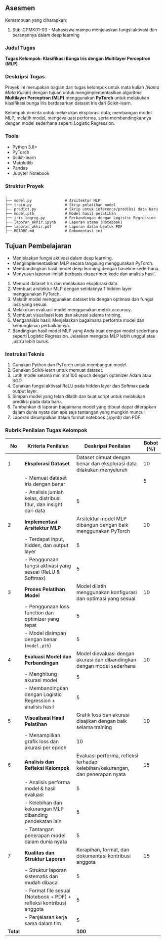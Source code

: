 ## Asesmen
Kemampuan yang diharapkan:
1. Sub-CPMK01-03 - Mahasiswa mampu menjelaskan fungsi aktivasi dan peranannya dalam deep learning

### Judul Tugas
**Tugas Kelompok: Klasifikasi Bunga Iris dengan Multilayer Perceptron (MLP)**

### Deskripsi Tugas
Proyek ini merupakan bagian dari tugas kelompok untuk mata kuliah *[Nama Mata Kuliah]* dengan tujuan untuk mengimplementasikan algoritma **Multilayer Perceptron (MLP)** menggunakan **PyTorch** untuk melakukan klasifikasi bunga Iris berdasarkan dataset Iris dari Scikit-learn.

Kelompok diminta untuk melakukan eksplorasi data, membangun model MLP, melatih model, mengevaluasi performa, serta membandingkannya dengan model sederhana seperti Logistic Regression.

### Tools
- Python 3.8+
- PyTorch
- Scikit-learn
- Matplotlib
- Pandas
- Jupyter Notebook

### Struktur Proyek

```plaintext
.
├── model.py               # Arsitektur MLP
├── train.py               # Skrip pelatihan model
├── predict.py             # Skrip untuk inference/prediksi data baru
├── model.pth              # Model hasil pelatihan
├── iris_logreg.py         # Perbandingan dengan Logistic Regression
├── laporan_akhir.ipynb    # Laporan utama (Notebook)
├── laporan_akhir.pdf      # Laporan dalam bentuk PDF
├── README.md              # Dokumentasi ini
```


## Tujuan Pembelajaran
- Menjelaskan fungsi aktivasi dalam deep learning.
- Mengimplementasikan MLP secara langsung menggunakan PyTorch.
- Membandingkan hasil model deep learning dengan baseline sederhana.
- Menyusun laporan ilmiah berbasis eksperimen kode dan analisis hasil.

1. Memuat dataset Iris dan melakukan eksplorasi data.
2. Membuat arsitektur MLP dengan setidaknya 1 hidden layer menggunakan PyTorch.
3. Melatih model menggunakan dataset Iris dengan optimasi dan fungsi loss yang sesuai.
4. Melakukan evaluasi model menggunakan metrik accuracy.
5. Membuat visualisasi loss dan akurasi selama training.
6. Menganalisis hasil: Menjelaskan bagaimana performa model dan kemungkinan perbaikannya.
7. Bandingkan hasil model MLP yang Anda buat dengan model sederhana seperti Logistic Regression. Jelaskan mengapa MLP lebih unggul atau justru lebih buruk.

### Instruksi Teknis
1. Gunakan Python dan PyTorch untuk membangun model.
2. Gunakan Scikit-learn untuk memuat dataset.
3. Latih model selama minimal 100 epoch dengan optimizer Adam atau SGD.
4. Gunakan fungsi aktivasi ReLU pada hidden layer dan Softmax pada output layer.
5. Simpan model yang telah dilatih dan buat script untuk melakukan prediksi pada data baru.
6. Tambahkan di laporan bagaimana model yang dibuat dapat diterapkan dalam dunia nyata dan apa saja tantangan yang mungkin muncul
7. Laporan dikumpulkan dalam format notebook (.ipynb) dan PDF.

### Rubrik Penilaian Tugas Kelompok

| No | Kriteria Penilaian                  | Deskripsi Penilaian                                                                 | Bobot (%) |
|----|-------------------------------------|--------------------------------------------------------------------------------------|-----------|
| 1  | **Eksplorasi Dataset**              | Dataset dimuat dengan benar dan eksplorasi data dilakukan menyeluruh                | 10        |
|    | - Memuat dataset Iris dengan benar  |                                                                                      | 5         |
|    | - Analisis jumlah kelas, distribusi fitur, dan insight dari data               | 5         |
| 2  | **Implementasi Arsitektur MLP**     | Arsitektur model MLP dibangun dengan baik menggunakan PyTorch                       | 10        |
|    | - Terdapat input, hidden, dan output layer                                     | 5         |
|    | - Penggunaan fungsi aktivasi yang sesuai (ReLU & Softmax)                      | 5         |
| 3  | **Proses Pelatihan Model**          | Model dilatih menggunakan konfigurasi dan optimasi yang sesuai                      | 10        |
|    | - Penggunaan loss function dan optimizer yang tepat                            | 5         |
|    | - Model disimpan dengan benar (`model.pth`)                                    | 5         |
| 4  | **Evaluasi Model dan Perbandingan** | Model dievaluasi dengan akurasi dan dibandingkan dengan model sederhana             | 10        |
|    | - Menghitung akurasi model                                                  | 5         |
|    | - Membandingkan dengan Logistic Regression + analisis hasil                   | 5         |
| 5  | **Visualisasi Hasil Pelatihan**     | Grafik loss dan akurasi disajikan dengan baik selama training                       | 10        |
|    | - Menampilkan grafik loss dan akurasi per epoch                               | 10        |
| 6  | **Analisis dan Refleksi Kelompok** | Evaluasi performa, refleksi terhadap kelebihan/kekurangan, dan penerapan nyata     | 15        |
|    | - Analisis performa model & hasil evaluasi                                     | 5         |
|    | - Kelebihan dan kekurangan MLP dibanding pendekatan lain                      | 5         |
|    | - Tantangan penerapan model dalam dunia nyata                                 | 5         |
| 7  | **Kualitas dan Struktur Laporan**   | Kerapihan, format, dan dokumentasi kontribusi anggota                               | 15        |
|    | - Struktur laporan sistematis dan mudah dibaca                                | 5         |
|    | - Format file sesuai (Notebook + PDF) + refleksi kontribusi anggota            | 5         |
|    | - Penjelasan kerja sama dalam tim                                             | 5         |
| **Total**                                 |                                                                                      | **100**   |
